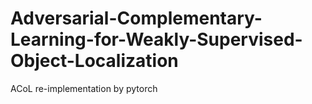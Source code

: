 # Adversarial-Complementary-Learning-for-Weakly-Supervised-Object-Localization
ACoL re-implementation by pytorch
